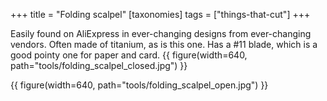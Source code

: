 +++
title = "Folding scalpel"
[taxonomies]
tags = ["things-that-cut"]
+++

Easily found on AliExpress in ever-changing designs from ever-changing vendors. Often made of titanium, as is this one. Has a #11 blade, which is a good pointy one for paper and card.
{{ figure(width=640, path="tools/folding_scalpel_closed.jpg") }}

{{ figure(width=640, path="tools/folding_scalpel_open.jpg") }}